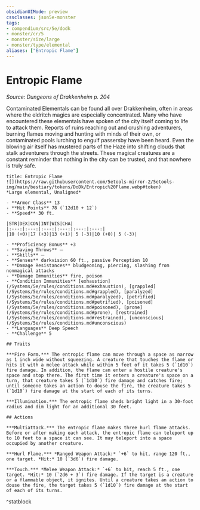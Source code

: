 ```yaml
---
obsidianUIMode: preview
cssclasses: json5e-monster
tags:
- compendium/src/5e/dodk
- monster/cr/5
- monster/size/large
- monster/type/elemental
aliases: ["Entropic Flame"]
---
```

# Entropic Flame
*Source: Dungeons of Drakkenheim p. 204*  

Contaminated Elementals can be found all over Drakkenheim, often in areas where the eldritch magics are especially concentrated. Many who have encountered these elementals have spoken of the city itself coming to life to attack them. Reports of ruins reaching out and crushing adventurers, burning flames moving and hunting with minds of their own, or contaminated pools lurching to engulf passersby have been heard. Even the blowing air itself has mustered parts of the Haze into shifting clouds that stalk adventurers through the streets. These magical creatures are a constant reminder that nothing in the city can be trusted, and that nowhere is truly safe.

```ad-statblock
title: Entropic Flame
![](https://raw.githubusercontent.com/5etools-mirror-2/5etools-img/main/bestiary/tokens/DoDk/Entropic%20Flame.webp#token)
*Large elemental, Unaligned*

- **Armor Class** 13
- **Hit Points** 78 (`12d10 + 12`)
- **Speed** 30 ft.

|STR|DEX|CON|INT|WIS|CHA|
|:---:|:---:|:---:|:---:|:---:|:---:|
|10 (+0)|17 (+3)|13 (+1)| 5 (-3)|10 (+0)| 5 (-3)|

- **Proficiency Bonus** +3
- **Saving Throws** ⏤
- **Skills** ⏤
- **Senses** darkvision 60 ft., passive Perception 10
- **Damage Resistances** bludgeoning, piercing, slashing from nonmagical attacks
- **Damage Immunities** fire, poison
- **Condition Immunities** [exhaustion](/Systems/5e/rules/conditions.md#exhaustion), [grappled](/Systems/5e/rules/conditions.md#grappled), [paralyzed](/Systems/5e/rules/conditions.md#paralyzed), [petrified](/Systems/5e/rules/conditions.md#petrified), [poisoned](/Systems/5e/rules/conditions.md#poisoned), [prone](/Systems/5e/rules/conditions.md#prone), [restrained](/Systems/5e/rules/conditions.md#restrained), [unconscious](/Systems/5e/rules/conditions.md#unconscious)
- **Languages** Deep Speech
- **Challenge** 5

## Traits

***Fire Form.*** The entropic flame can move through a space as narrow as 1 inch wide without squeezing. A creature that touches the flame or hits it with a melee attack while within 5 feet of it takes 5 (`1d10`) fire damage. In addition, the flame can enter a hostile creature's space and stop there. The first time it enters a creature's space on a turn, that creature takes 5 (`1d10`) fire damage and catches fire; until someone takes an action to douse the fire, the creature takes 5 (`1d10`) fire damage at the start of each of its turns.

***Illumination.*** The entropic flame sheds bright light in a 30-foot radius and dim light for an additional 30 feet.

## Actions

***Multiattack.*** The entropic flame makes three hurl flame attacks. Before or after making each attack, the entropic flame can teleport up to 10 feet to a space it can see. It may teleport into a space occupied by another creature.

***Hurl Flame.*** *Ranged Weapon Attack:* `+6` to hit, range 120 ft., one target. *Hit:* 10 (`3d6`) fire damage.

***Touch.*** *Melee Weapon Attack:* `+6` to hit, reach 5 ft., one target. *Hit:* 10 (`2d6 + 3`) fire damage. If the target is a creature or a flammable object, it ignites. Until a creature takes an action to douse the fire, the target takes 5 (`1d10`) fire damage at the start of each of its turns.
```
^statblock